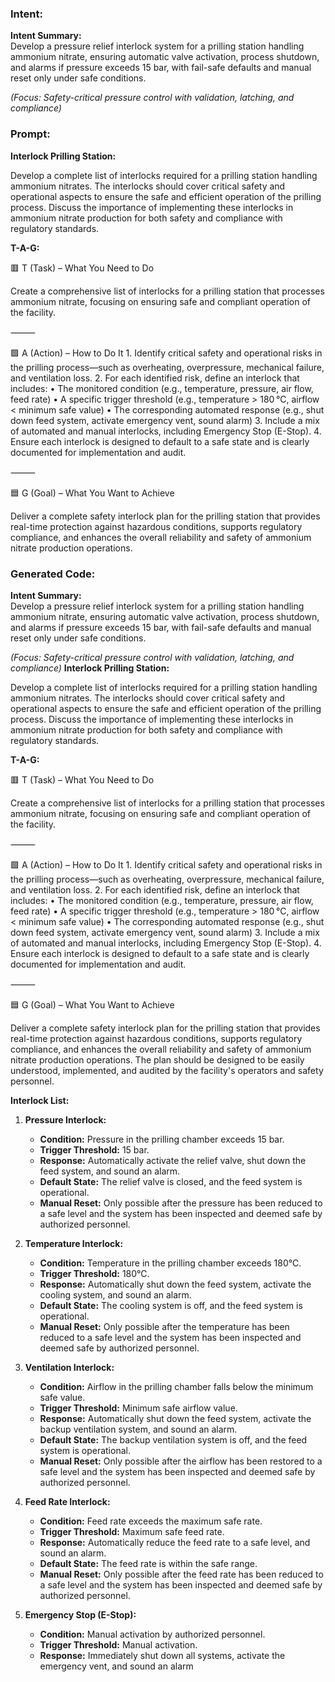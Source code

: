 ### Intent:
**Intent Summary:**  
Develop a pressure relief interlock system for a prilling station handling ammonium nitrate, ensuring automatic valve activation, process shutdown, and alarms if pressure exceeds 15 bar, with fail-safe defaults and manual reset only under safe conditions.  

*(Focus: Safety-critical pressure control with validation, latching, and compliance)*

### Prompt:
**Interlock Prilling Station:**

Develop a complete list of interlocks required for a prilling station handling ammonium nitrates. The interlocks should cover critical safety and operational aspects to ensure the safe and efficient operation of the prilling process. Discuss the importance of implementing these interlocks in ammonium nitrate production for both safety and compliance with regulatory standards.

**T-A-G:**

🟥 T (Task) – What You Need to Do

Create a comprehensive list of interlocks for a prilling station that processes ammonium nitrate, focusing on ensuring safe and compliant operation of the facility.

⸻

🟩 A (Action) – How to Do It
	1.	Identify critical safety and operational risks in the prilling process—such as overheating, overpressure, mechanical failure, and ventilation loss.
	2.	For each identified risk, define an interlock that includes:
	•	The monitored condition (e.g., temperature, pressure, air flow, feed rate)
	•	A specific trigger threshold (e.g., temperature > 180 °C, airflow < minimum safe value)
	•	The corresponding automated response (e.g., shut down feed system, activate emergency vent, sound alarm)
	3.	Include a mix of automated and manual interlocks, including Emergency Stop (E-Stop).
	4.	Ensure each interlock is designed to default to a safe state and is clearly documented for implementation and audit.

⸻

🟦 G (Goal) – What You Want to Achieve

Deliver a complete safety interlock plan for the prilling station that provides real-time protection against hazardous conditions, supports regulatory compliance, and enhances the overall reliability and safety of ammonium nitrate production operations.

### Generated Code:
**Intent Summary:**  
Develop a pressure relief interlock system for a prilling station handling ammonium nitrate, ensuring automatic valve activation, process shutdown, and alarms if pressure exceeds 15 bar, with fail-safe defaults and manual reset only under safe conditions.  

*(Focus: Safety-critical pressure control with validation, latching, and compliance)*
**Interlock Prilling Station:**

Develop a complete list of interlocks required for a prilling station handling ammonium nitrates. The interlocks should cover critical safety and operational aspects to ensure the safe and efficient operation of the prilling process. Discuss the importance of implementing these interlocks in ammonium nitrate production for both safety and compliance with regulatory standards.

**T-A-G:**

🟥 T (Task) – What You Need to Do

Create a comprehensive list of interlocks for a prilling station that processes ammonium nitrate, focusing on ensuring safe and compliant operation of the facility.

⸻

🟩 A (Action) – How to Do It
	1.	Identify critical safety and operational risks in the prilling process—such as overheating, overpressure, mechanical failure, and ventilation loss.
	2.	For each identified risk, define an interlock that includes:
	•	The monitored condition (e.g., temperature, pressure, air flow, feed rate)
	•	A specific trigger threshold (e.g., temperature > 180 °C, airflow < minimum safe value)
	•	The corresponding automated response (e.g., shut down feed system, activate emergency vent, sound alarm)
	3.	Include a mix of automated and manual interlocks, including Emergency Stop (E-Stop).
	4.	Ensure each interlock is designed to default to a safe state and is clearly documented for implementation and audit.

⸻

🟦 G (Goal) – What You Want to Achieve

Deliver a complete safety interlock plan for the prilling station that provides real-time protection against hazardous conditions, supports regulatory compliance, and enhances the overall reliability and safety of ammonium nitrate production operations. The plan should be designed to be easily understood, implemented, and audited by the facility's operators and safety personnel.

**Interlock List:**

1. **Pressure Interlock:**
   - **Condition:** Pressure in the prilling chamber exceeds 15 bar.
   - **Trigger Threshold:** 15 bar.
   - **Response:** Automatically activate the relief valve, shut down the feed system, and sound an alarm.
   - **Default State:** The relief valve is closed, and the feed system is operational.
   - **Manual Reset:** Only possible after the pressure has been reduced to a safe level and the system has been inspected and deemed safe by authorized personnel.

2. **Temperature Interlock:**
   - **Condition:** Temperature in the prilling chamber exceeds 180°C.
   - **Trigger Threshold:** 180°C.
   - **Response:** Automatically shut down the feed system, activate the cooling system, and sound an alarm.
   - **Default State:** The cooling system is off, and the feed system is operational.
   - **Manual Reset:** Only possible after the temperature has been reduced to a safe level and the system has been inspected and deemed safe by authorized personnel.

3. **Ventilation Interlock:**
   - **Condition:** Airflow in the prilling chamber falls below the minimum safe value.
   - **Trigger Threshold:** Minimum safe airflow value.
   - **Response:** Automatically shut down the feed system, activate the backup ventilation system, and sound an alarm.
   - **Default State:** The backup ventilation system is off, and the feed system is operational.
   - **Manual Reset:** Only possible after the airflow has been restored to a safe level and the system has been inspected and deemed safe by authorized personnel.

4. **Feed Rate Interlock:**
   - **Condition:** Feed rate exceeds the maximum safe rate.
   - **Trigger Threshold:** Maximum safe feed rate.
   - **Response:** Automatically reduce the feed rate to a safe level, and sound an alarm.
   - **Default State:** The feed rate is within the safe range.
   - **Manual Reset:** Only possible after the feed rate has been reduced to a safe level and the system has been inspected and deemed safe by authorized personnel.

5. **Emergency Stop (E-Stop):**
   - **Condition:** Manual activation by authorized personnel.
   - **Trigger Threshold:** Manual activation.
   - **Response:** Immediately shut down all systems, activate the emergency vent, and sound an alarm
